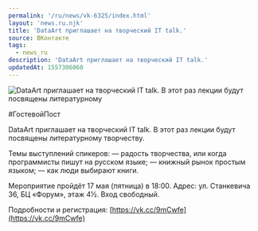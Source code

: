 ```yaml
---
permalink: '/ru/news/vk-6325/index.html'
layout: 'news.ru.njk'
title: 'DataArt приглашает на творческий IT talk.'
source: ВКонтакте
tags:
  - news_ru
description: 'DataArt приглашает на творческий IT talk.'
updatedAt: 1557306060
---
```

![DataArt приглашает на творческий IT talk. В этот раз лекции будут посвящены литературному](https://sun9-67.userapi.com/impf/c855236/v855236819/3a180/UK5XopmcIsw.jpg?size=900x600&quality=96&proxy=1&sign=f2240169817c53b8d4114ad5bbfd4c8d&c_uniq_tag=AOnls2gCeveHWkmGDziVrJ__yVMk3Y_GZ1ub0I0mZBg&type=album)

#ГостевойПост

DataArt приглашает на творческий IT talk. В этот раз лекции будут посвящены литературному творчеству.

Темы выступлений спикеров:
— радость творчества, или когда программисты пишут на русском языке;
— книжный рынок простым языком;
— как люди выбирают книги.

Мероприятие пройдёт 17 мая (пятница) в 18:00. Адрес: ул. Станкевича 36, БЦ «Форум», этаж 4½. Вход свободный.

Подробности и регистрация: [https://vk.cc/9mCwfe](https://vk.cc/9mCwfe)
